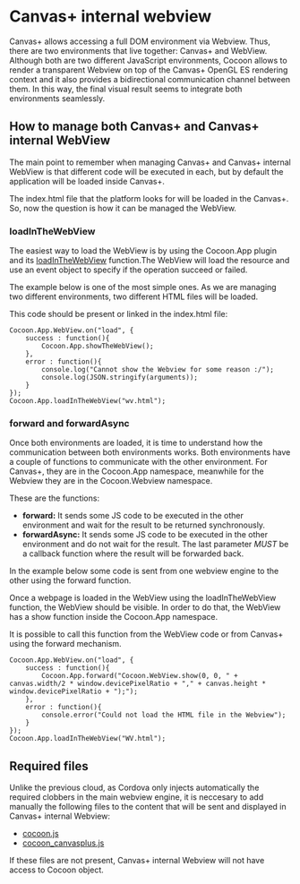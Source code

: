 Canvas+ internal webview
===========================

Canvas+ allows accessing a full DOM environment via Webview. Thus, there are two environments that live together: Canvas+ and WebView. Although both are two different JavaScript environments, Cocoon allows to render a transparent Webview on top of the Canvas+ OpenGL ES rendering context and it also provides a bidirectional communication channel between them. In this way, the final visual result seems to integrate both environments seamlessly.

## How to manage both Canvas+ and Canvas+ internal WebView

The main point to remember when managing Canvas+ and Canvas+ internal WebView is that different code will be executed in each, but by default the application will be loaded inside Canvas+.

The index.html file that the platform looks for will be loaded in the Canvas+. So, now the question is how it can be managed the WebView.

### loadInTheWebView

The easiest way to load the WebView is by using the Cocoon.App plugin and its [loadInTheWebView](http://cocoonio.github.io/cocoon-canvasplus/dist/doc/js/Cocoon.App.html#toc10) function.The WebView will load the resource and use an event object to specify if the operation succeed or failed.

The example below is one of the most simple ones. As we are managing two different environments, two different HTML files will be loaded.

This code should be present or linked in the index.html file:
```
Cocoon.App.WebView.on("load", {
	success : function(){
		Cocoon.App.showTheWebView();
	},
	error : function(){
	    console.log("Cannot show the Webview for some reason :/");
		console.log(JSON.stringify(arguments));
	}
});
Cocoon.App.loadInTheWebView("wv.html");
```
### forward and forwardAsync

Once both environments are loaded, it is time to understand how the communication between both environments works.
Both environments have a couple of functions to communicate with the other environment. For Canvas+, they are in the Cocoon.App namespace, meanwhile for the Webview they are in the Cocoon.Webview namespace.

These are the functions:

* **forward:** It sends some JS code to be executed in the other environment and wait for the result to be returned synchronously.
* **forwardAsync:** It sends some JS code to be executed in the other environment and do not wait for the result. The last parameter *MUST* be a callback function where the result will be forwarded back.

In the example below some code is sent from one webview engine to the other using the forward function.

Once a webpage is loaded in the WebView using the loadInTheWebView function, the WebView should be visible. In order to do that, the WebView has a show function inside the Cocoon.App namespace.

It is possible to call this function from the WebView code or from Canvas+ using the forward mechanism.
```
Cocoon.App.WebView.on("load", {
	success : function(){
		Cocoon.App.forward("Cocoon.WebView.show(0, 0, " + canvas.width/2 * window.devicePixelRatio + "," + canvas.height * window.devicePixelRatio + ");");
	},
	error : function(){
		console.error("Could not load the HTML file in the Webview");
	}
});
Cocoon.App.loadInTheWebView("WV.html");
```

## Required files

Unlike the previous cloud, as Cordova only injects automatically the required clobbers in the main webview engine, it is neccesary to add manually the following files to the content that will be sent and displayed in Canvas+ internal Webview:

* <a href="https://github.com/ludei/cocoon-common/blob/master/src/js/cocoon.js" target="_blank">cocoon.js</a>
* <a href="https://github.com/CocoonIO/cocoon-canvasplus/blob/master/dist/js/cocoon_canvasplus.js" target="_blank">cocoon_canvasplus.js</a>

If these files are not present, Canvas+ internal Webview will not have access to Cocoon object.
